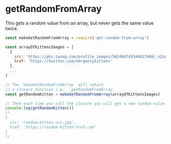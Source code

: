# getRandomFromArray
This gets a random value from an array, but never gets the same value twice.

```js
const makeGetRandomFromArray = require('get-random-from-array')

const arrayOfKittensImages = [
  {
    src: 'https://pbs.twimg.com/profile_images/562466745340817408/_nIu8KHX.jpeg,'
    href: 'https://twitter.com/emrgencykittens'
  },
  ...
]

// The `makeGetRandomFromArray` will return
// a closure function i.e. `_getRandomFromArray`
const getRandomKitten = makeGetRandomFromArray(arrayOfKittensImages)

// Then each time you call the closure you will get a new random value
console.log(getRandomKitten())
/*
{
  src: 'random-kitten-src.jpg',
  href: 'https://random-kitten-href.com'
}
*/
```
